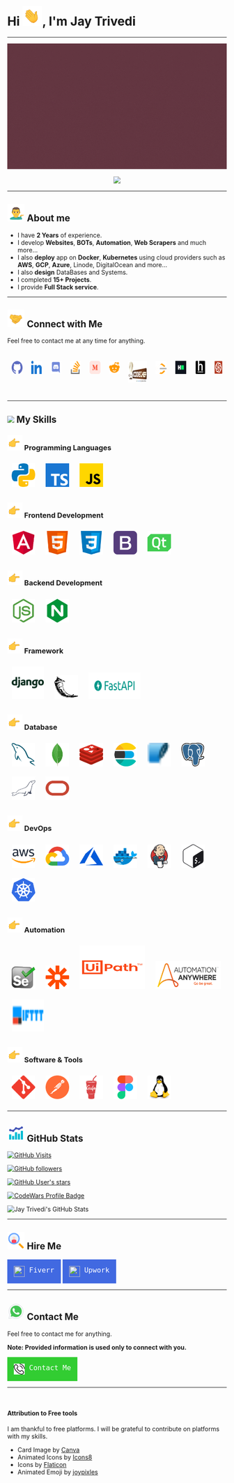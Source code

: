 # Hi <img src="emojis/waving_hand.gif" width="45" height="45" style="padding: 0; margin: 0;"/>, I'm Jay Trivedi

---

<p style="text-align: center">
    <a href="https://github.com/JAY-TRIVEDI-007" target="_blank">
        <img src="images/JT_Card.gif" alt="JAY-TRIVEDI-007"/>
    </a>
</p>

<p style="text-align: center">
    <a href="https://git.io/typing-svg" target="_blank">
        <img src="https://readme-typing-svg.herokuapp.com?size=28&duration=6000&color=6100FF&width=500&lines=Full+Stack+Python+Developer;Automation+Engineer;Angular+Developer;DevOps+Associate+Engineer;Database+Associate+Developer"/>
    </a>
</p>

---

## <img src="emojis/man_tipping_hand.gif" width="40" height="40" /> About me

- I have **2 Years** of experience.
- I develop **Websites**, **BOTs**, **Automation**, **Web Scrapers** and much more...
- I also **deploy** app on **Docker**, **Kubernetes** using cloud providers such as **AWS**, **GCP**, **Azure**, Linode, DigitalOcean and more...
- I also **design** DataBases and Systems.
- I completed **15+ Projects**.
- I provide **Full Stack service**.
---

## <img src="emojis/handshake.gif" width="40" height="40"/> Connect with Me

Feel free to contact me at any time for anything.

<p style="display: inline-flex;">
    <a style="cursor: pointer; padding: 10px" title="GitHub" target="_blank" href="https://github.com/JAY-TRIVEDI-007"><img src="icons/github.svg" alt="GitHub" height="30" width="40"/></a>
    <a style="cursor: pointer; padding: 10px" title="LinkedIn" target="_blank" href="https://www.linkedin.com/in/jay-trivedi-09aa791a4/"><img src="icons/linked-in-alt.svg" alt="LinkedIn" height="30" width="40"/></a>
    <a style="cursor: pointer; padding: 10px" title="Discord" target="_blank" href="https://discordapp.com/users/906490433994104852"><img src="icons/discord.svg" alt="Discord" height="30" width="40"/></a>
    <a style="cursor: pointer; padding: 10px" title="StackOverflow" target="_blank" href="https://stackoverflow.com/users/edit/15519493"><img src="icons/stack-overflow.svg" alt="Stack Overflow" height="30" width="40"/></a>
    <a style="cursor: pointer; padding: 10px" title="Medium" target="_blank" href="https://medium.com/@jaytrivedi007jb"><img src="icons/medium.svg" alt="Medium" height="30" width="40"/></a>
    <a style="cursor: pointer; padding: 10px" title="Reddit" target="_blank" href="https://www.reddit.com/user/JayTrivedi8923/"><img src="icons/reddit.svg" alt="Reddit" height="30" width="40"/></a>
    <a style="cursor: pointer; padding: 10px" title="CodeChef" target="_blank" href="https://www.codechef.com/users/jt_007"><img src="icons/codechef-logo.svg" alt="Codechef" height="50" width="70"/></a>
    <a style="cursor: pointer; padding: 10px" title="LeetCode" target="_blank" href="https://leetcode.com/jaytrivedi007jb/"><img src="icons/leet-code.svg" alt="Leet Code" height="30" width="40"/></a>
    <a style="cursor: pointer; padding: 10px" title="HackerRank" target="_blank" href="https://www.hackerrank.com/jaytrivedi007jb"><img src="icons/hackerrank.svg" alt="HackerRank" height="30" width="40"/></a>
    <a style="cursor: pointer; padding: 10px" title="HackEarth" target="_blank" href="https://www.hackerearth.com/@jaytrivedi007jb"><img src="icons/hackerearth.svg" alt="HackerEarth" height="30" width="40"/></a>
    <a style="cursor: pointer; padding: 10px" title="CodeWars" target="_blank" href="https://www.codewars.com/users/JAY-TRIVEDI-007"><img src="icons/CodeWars.svg" alt="CodeWars" height="30" width="30"/></a>
</p>

---

## <img src = "https://media2.giphy.com/media/QssGEmpkyEOhBCb7e1/giphy.gif?cid=ecf05e47a0n3gi1bfqntqmob8g9aid1oyj2wr3ds3mg700bl&rid=giphy.gif" width = 32px> My Skills

### <img src="emojis/backhand_index_pointing_right.gif" width="35" height="35"/> Programming Languages

<img style="padding: 10px;" src="images/ProgrammingLanguages/python.svg" alt="Python" title="Python" width="54" height="54"/>
<img style="padding: 10px;" src="images/ProgrammingLanguages/typescript.svg" alt="TypeScript" title="TypeScript" width="54" height="54"/>
<img style="padding: 10px;" src="images/ProgrammingLanguages/javascript.svg" alt="JavaScript" title="JavaScript" width="54" height="54"/>

### <img src="emojis/backhand_index_pointing_right.gif" width="35" height="35"/> Frontend Development

<img style="padding: 10px;" src="images/FrontendDevelopment/angularjs.svg" alt="Angular" title="Angular" width="54" height="54"/>
<img style="padding: 10px;" src="images/FrontendDevelopment/html.svg" alt="HTML" title="HTML" width="54" height="54"/>
<img style="padding: 10px;" src="images/FrontendDevelopment/css.svg" alt="CSS" title="CSS" width="54" height="54"/>
<img style="padding: 10px;" src="images/FrontendDevelopment/bootstrap.svg" alt="BootStrap" title="BootStrap" width="54" height="54"/>
<img style="padding: 10px;" src="images/FrontendDevelopment/qt.svg" alt="Qt" title="Qt" width="54" height="54"/>


### <img src="emojis/backhand_index_pointing_right.gif" width="35" height="35"/> Backend Development

<img style="padding: 10px;" src="images/BackendDevelopment/nodejs.svg" alt="Nodejs" title="Nodejs" width="54" height="54"/>
<img style="padding: 10px;" src="images/BackendDevelopment/nginx.svg" alt="Nginx" title="Nginx" width="54" height="54"/>


### <img src="emojis/backhand_index_pointing_right.gif" width="35" height="35"/> Framework

<img style="padding: 10px;" src="images/Framework/django.svg" alt="Django" title="Django" width="74" height="74"/>
<img style="padding: 10px;" src="images/Framework/flask.svg" alt="Flask" title="Flask" width="54" height="54"/>
<img style="padding: 10px;" src="images/Framework/fastapi.png" alt="FastAPI" title="FastAPI" width="120" height="60"/>


### <img src="emojis/backhand_index_pointing_right.gif" width="35" height="35"/> Database

<img style="padding: 10px;" src="images/Database/mysql.svg" alt="MySQL" title="MySQL" width="54" height="54"/>
<img style="padding: 10px;" src="images/Database/mongodb.svg" alt="MongoDB" title="MongoDB" width="54" height="54"/>
<img style="padding: 10px;" src="images/Database/redis.svg" alt="Redis" title="Redis" width="54" height="54"/>
<img style="padding: 10px;" src="images/Database/elasticsearch.svg" alt="Elastic Search" title="Elastic Search" width="54" height="54"/>
<img style="padding: 10px;" src="images/Database/sqlite.svg" alt="SQLite" title="SQLite" width="54" height="54"/>
<img style="padding: 10px;" src="images/Database/postgresql.svg" alt="Postgresql" title="Postgresql" width="54" height="54"/>
<img style="padding: 10px;" src="images/Database/mariadb.svg" alt="MariaDB" title="MariaDB" width="54" height="54"/>
<img style="padding: 10px;" src="images/Database/oracle.svg" alt="Oracle" title="Oracle" width="54" height="54"/>


### <img src="emojis/backhand_index_pointing_right.gif" width="35" height="35"/> DevOps

<img style="padding: 10px;" src="images/Devops/aws.svg" alt="AWS" title="AWS" width="54" height="54"/>
<img style="padding: 10px;" src="images/Devops/gcp.svg" alt="GCP" title="GCP" width="54" height="54"/>
<img style="padding: 10px;" src="images/Devops/azure.svg" alt="Azure" title="Azure" width="54" height="54"/>
<img style="padding: 10px;" src="images/Devops/docker.svg" alt="Docker" title="Docker" width="54" height="54"/>
<img style="padding: 10px;" src="images/Devops/jenkins.svg" alt="Jenkins" title="Jenkins" width="54" height="54"/>
<img style="padding: 10px;" src="images/Devops/bash.svg" alt="Bash" title="Bash" width="54" height="54"/>
<img style="padding: 10px;" src="images/Devops/kubernetes.svg" alt="Kubernetes" title="Kubernetes" width="54" height="54"/>


### <img src="emojis/backhand_index_pointing_right.gif" width="35" height="35"/> Automation

<img style="padding: 10px;" src="images/Automation/selenium.svg" alt="Selenium" title="Selenium" width="54" height="54"/>
<img style="padding: 10px;" src="images/Automation/zapier.svg" alt="Zapier" title="Zapier" width="54" height="54"/>
<img style="padding: 10px;" src="images/Automation/UiPath_Logo.svg" alt="UiPath" title="UiPath" width="150" height="100"/>
<img style="padding: 10px;" src="images/Automation/automation_anywhere.svg" alt="Automation Anywhere" title="Automation Anywhere" width="150" height="64"/>
<img style="padding: 10px;" src="images/Automation/ifttt.svg" alt="IFTTT" title="IFTTT" width="74" height="74"/>


### <img src="emojis/backhand_index_pointing_right.gif" width="35" height="35"/> Software & Tools

<img style="padding: 10px;" src="images/Tools/git.svg" alt="Git" title="Git" width="54" height="54"/>
<img style="padding: 10px;" src="images/Tools/postman.svg" alt="Postman" title="Postman" width="54" height="54"/>
<img style="padding: 10px;" src="images/Tools/gulp.svg" alt="Gulp" title="Gulp" width="54" height="54"/>
<img style="padding: 10px;" src="images/Tools/figma.svg" alt="Figma" title="Figma" width="54" height="54"/>
<img style="padding: 10px;" src="images/Tools/linux.svg" alt="Linux" title="Linux" width="54" height="54"/>



---

## <img src="icons/stats.gif" width="40" height="40"/> GitHub Stats

[![GitHub Visits](https://komarev.com/ghpvc/?username=JAY-TRIVEDI-007)](https://github.com/JAY-TRIVEDI-007)

[![GitHub followers](https://img.shields.io/github/followers/JAY-TRIVEDI-007?style=social)](https://github.com/JAY-TRIVEDI-007)

[![GitHub User's stars](https://img.shields.io/github/stars/JAY-TRIVEDI-007?style=social)](https://github.com/JAY-TRIVEDI-007)

[![CodeWars Profile Badge](https://www.codewars.com/users/JAY-TRIVEDI-007/badges/large)](https://www.codewars.com/users/JAY-TRIVEDI-007)

![Jay Trivedi's GitHub Stats](https://github-readme-stats.vercel.app/api?username=JAY-TRIVEDI-007&show_icons=true&theme=radical&count_private=true)

---

## <img src="icons/hire_me.png" width="40" height="40"> Hire Me

<a style="text-decoration: none; color: white !important; border: none; padding: 15px; font-size: 16px; font-family: 'Roboto Mono', monospace; background-color: royalblue; font-weight: 500; cursor: pointer; text-align: center; display: inline-flex; align-content: space-evenly;" target="_blank" href="https://www.fiverr.com/jaytrivedi531">
    <img src="icons/fiverr_favicon.ico" width="25" height="25"/>
    <span style="padding: 0 0 0 10px;">Fiverr</span>
</a>

<a style="text-decoration: none; color: white !important; border: none; padding: 15px; font-size: 16px; font-family: 'Roboto Mono', monospace; background-color: royalblue; font-weight: 500; cursor: pointer; text-align: center; display: inline-flex; align-content: space-evenly;" target="_blank" href="https://www.upwork.com/freelancers/~0113a0076e71b2a1df">
    <img src="icons/upwork_favicon.ico" width="25" height="25"/>
    <span style="padding: 0 0 0 10px;">Upwork</span>
</a>


---

## <img src="icons/whatsapp_calling.gif" width="40" height="40" /> Contact Me

Feel free to contact me for anything.

**Note: Provided information is used only to connect with you.**

<a style="text-decoration: none; color: white !important; border: none; padding: 15px; font-size: 16px; font-family: 'Roboto Mono', monospace; background-color: limegreen; font-weight: 500; cursor: pointer; text-align: center; display: inline-flex; align-content: space-evenly;" target="_blank" href="https://forms.gle/LJKV2XKpHHVKtZvKA">
    <img src="icons/phone-call.png" width="25" height="25"/>
    <span style="padding: 0 0 0 10px;">Contact Me</span>
</a>

---

<br>

#### Attribution to Free tools
I am thankful to free platforms. I will be grateful to contribute on platforms with my skills.

- Card Image by <a href="https://www.canva.com/" target="_blank">Canva</a>
- Animated Icons by <a target="_blank" href="https://icons8.com">Icons8</a>
- Icons by <a href="https://www.flaticon.com" target="_blank">Flaticon</a>
- Animated Emoji by <a target="_blank" href="https://joypixels.com/">joypixles</a>

